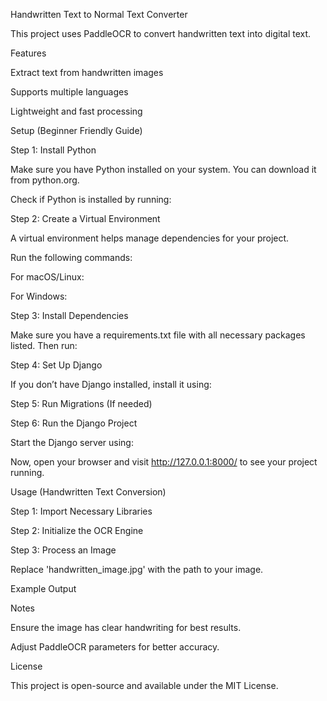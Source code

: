 Handwritten Text to Normal Text Converter

This project uses PaddleOCR to convert handwritten text into digital text.

Features

Extract text from handwritten images

Supports multiple languages

Lightweight and fast processing

Setup (Beginner Friendly Guide)

Step 1: Install Python

Make sure you have Python installed on your system. You can download it from python.org.

Check if Python is installed by running:

Step 2: Create a Virtual Environment

A virtual environment helps manage dependencies for your project.

Run the following commands:

For macOS/Linux:

For Windows:

Step 3: Install Dependencies

Make sure you have a requirements.txt file with all necessary packages listed. Then run:

Step 4: Set Up Django

If you don’t have Django installed, install it using:

Step 5: Run Migrations (If needed)

Step 6: Run the Django Project

Start the Django server using:

Now, open your browser and visit http://127.0.0.1:8000/ to see your project running.

Usage (Handwritten Text Conversion)

Step 1: Import Necessary Libraries

Step 2: Initialize the OCR Engine

Step 3: Process an Image

Replace 'handwritten_image.jpg' with the path to your image.

Example Output

Notes

Ensure the image has clear handwriting for best results.

Adjust PaddleOCR parameters for better accuracy.

License

This project is open-source and available under the MIT License.
